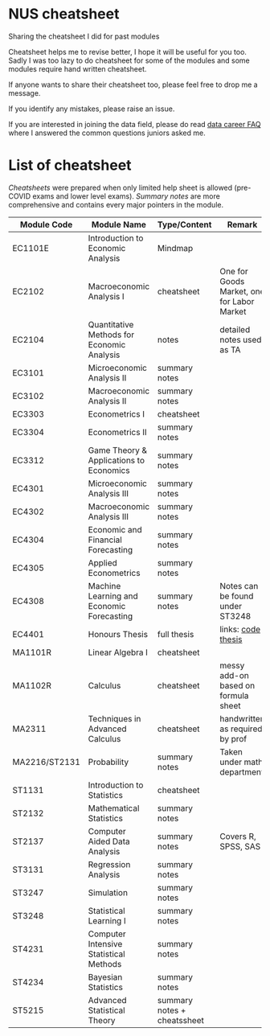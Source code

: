 # NUS cheatsheet
Sharing the cheatsheet I did for past modules

Cheatsheet helps me to revise better, I hope it will be useful for you too.
Sadly I was too lazy to do cheatsheet for some of the modules and some modules require hand written cheatsheet.

If anyone wants to share their cheatsheet too, please feel free to drop me a message.

If you identify any mistakes, please raise an issue.

If you are interested in joining the data field, please do read [data career
FAQ](./data_career_faq.md) where I answered the common questions juniors asked
me.

# List of cheatsheet

*Cheatsheets* were prepared when only limited help
sheet is allowed (pre-COVID exams and lower level
exams). *Summary notes* are more comprehensive and
contains every major pointers in the module.

| Module Code | Module Name | Type/Content | Remark |
| --- | --- | --- | --- |
| EC1101E  | Introduction to Economic Analysis | Mindmap |
| EC2102 | Macroeconomic Analysis I | cheatsheet | One for Goods Market, one for Labor Market
| EC2104 | Quantitative Methods for Economic Analysis | notes | detailed notes used as TA
| EC3101 | Microeconomic Analysis II | summary notes
| EC3102 | Macroeconomic Analysis II | summary notes
| EC3303 | Econometrics I | cheatsheet |
| EC3304 | Econometrics II | summary notes |
| EC3312 | Game Theory & Applications to Economics | summary notes |
| EC4301 | Microeconomic Analysis III | summary notes |
| EC4302 | Macroeconomic Analysis III | summary notes |
| EC4304 | Economic and Financial Forecasting | summary notes |
| EC4305 | Applied Econometrics | summary notes |
| EC4308 | Machine Learning and Economic Forecasting | summary notes | Notes can be found under ST3248
| EC4401 | Honours Thesis | full thesis | links: [code](https://github.com/lingjie00/asset_pricing) [thesis](https://github.com/lingjie00/thesis_paper) |
| MA1101R | Linear Algebra I | cheatsheet |
| MA1102R | Calculus | cheatsheet | messy add-on based on formula sheet
| MA2311 | Techniques in Advanced Calculus | cheatsheet | handwritten as required by prof
| MA2216/ST2131 | Probability | summary notes | Taken under math department
| ST1131 | Introduction to Statistics | cheatsheet |
| ST2132 | Mathematical Statistics | summary notes |
| ST2137 | Computer Aided Data Analysis | summary notes | Covers R, SPSS, SAS
| ST3131 | Regression Analysis | summary notes |
| ST3247 | Simulation | summary notes |
| ST3248 | Statistical Learning I | summary notes |
| ST4231 | Computer Intensive Statistical Methods | summary notes |
| ST4234 | Bayesian Statistics | summary notes |
| ST5215 | Advanced Statistical Theory | summary notes + cheatssheet |
